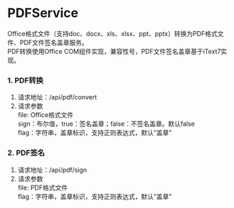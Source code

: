 # PDFService
Office格式文件（支持doc、docx、xls、xlsx、ppt、pptx）转换为PDF格式文件、PDF文件签名盖章服务。  
PDF转换使用Office COM组件实现，兼容性号，PDF文件签名盖章基于iText7实现。

### 1. PDF转换
1. 请求地址：/api/pdf/convert
2. 请求参数  
    file: Office格式文件  
    sign：布尔值，true：签名盖章；false：不签名盖章。默认false  
    flag：字符串，盖章标识，支持正则表达式，默认“盖章”
### 2. PDF签名
1. 请求地址：/api/pdf/sign
2. 请求参数  
    file: PDF格式文件  
    flag：字符串，盖章标识，支持正则表达式，默认“盖章”
